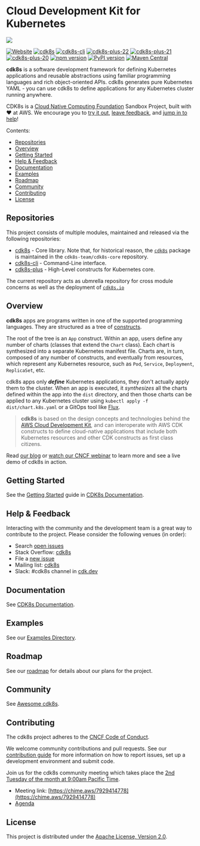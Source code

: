 # Cloud Development Kit for Kubernetes

![](./website/static/images/animation.gif)

[![Website](https://github.com/cdk8s-team/cdk8s/workflows/website/badge.svg)](https://github.com/cdk8s-team/cdk8s/actions/workflows/website.yml)
[![cdk8s](https://img.shields.io/github/workflow/status/cdk8s-team/cdk8s-core/release?label=cdk8s&logo=GitHub)](https://github.com/cdk8s-team/cdk8s-core/actions/workflows/release.yml)
[![cdk8s-cli](https://img.shields.io/github/workflow/status/cdk8s-team/cdk8s-cli/release?label=cdk8s-cli&logo=GitHub)](https://github.com/cdk8s-team/cdk8s-cli/actions/workflows/release.yml)
[![cdk8s-plus-22](https://img.shields.io/github/workflow/status/cdk8s-team/cdk8s-plus/release-k8s.22?label=cdk8s-plus-22&logo=GitHub)](https://github.com/cdk8s-team/cdk8s-plus/actions/workflows/release-k8s.22.yml)
[![cdk8s-plus-21](https://img.shields.io/github/workflow/status/cdk8s-team/cdk8s-plus/release-k8s.21?label=cdk8s-plus-21&logo=GitHub)](https://github.com/cdk8s-team/cdk8s-plus/actions/workflows/release-k8s.21.yml)
[![cdk8s-plus-20](https://img.shields.io/github/workflow/status/cdk8s-team/cdk8s-plus/release-k8s.20?label=cdk8s-plus-21&logo=GitHub)](https://github.com/cdk8s-team/cdk8s-plus/actions/workflows/release-k8s.20.yml)
[![npm version](https://badge.fury.io/js/cdk8s.svg)](https://badge.fury.io/js/cdk8s)
[![PyPI version](https://badge.fury.io/py/cdk8s.svg)](https://badge.fury.io/py/cdk8s)
[![Maven Central](https://maven-badges.herokuapp.com/maven-central/org.cdk8s/cdk8s/badge.svg?style=plastic)](https://maven-badges.herokuapp.com/maven-central/org.cdk8s/cdk8s)

**cdk8s** is a software development framework for defining Kubernetes
applications and reusable abstractions using familiar programming languages and
rich object-oriented APIs. cdk8s generates pure Kubernetes YAML - you can use
cdk8s to define applications for any Kubernetes cluster running anywhere.

CDK8s is a [Cloud Native Computing Foundation](https://www.cncf.io) Sandbox Project, built with ❤️ at AWS. We encourage you to [try it out](#getting-started), [leave feedback](#help--feedback), and [jump in to help](#contributing)!

Contents:

- [Repositories](#repositories)
- [Overview](#overview)
- [Getting Started](#getting-started)
- [Help & Feedback](#help--feedback)
- [Documentation](#documentation)
- [Examples](#examples)
- [Roadmap](#roadmap)
- [Community](#community)
- [Contributing](#contributing)
- [License](#license)

## Repositories

This project consists of multiple modules, maintained and released via the following repositories:

- [cdk8s](https://github.com/cdk8s-team/cdk8s-core) - Core library. Note that, for historical reason, the [`cdk8s`](https://www.npmjs.com/package/cdk8s) package is maintained in the `cdk8s-team/cdk8s-core` repository.
- [cdk8s-cli](https://github.com/cdk8s-team/cdk8s-cli) - Command-Line interface.
- [cdk8s-plus](https://github.com/cdk8s-team/cdk8s-plus) - High-Level constructs for Kubernetes core.

The current repository acts as ubmrella repository for cross module concerns as well as the deployment of [`cdk8s.io`](https://cdk8s.io)

## Overview

**cdk8s** apps are programs written in one of the supported programming
languages. They are structured as a tree of
[constructs](https://github.com/aws/constructs).

The root of the tree is an `App` construct. Within an app, users define any
number of charts (classes that extend the `Chart` class). Each chart is
synthesized into a separate Kubernetes manifest file. Charts are, in turn,
composed of any number of constructs, and eventually from resources, which
represent any Kubernetes resource, such as `Pod`, `Service`, `Deployment`,
`ReplicaSet`, etc.

cdk8s apps only ***define*** Kubernetes applications, they don't actually apply
them to the cluster. When an app is executed, it *synthesizes* all the charts
defined within the app into the `dist` directory, and then those charts can be
applied to any Kubernetes cluster using `kubectl apply -f dist/chart.k8s.yaml` or a GitOps tool like [Flux](https://fluxcd.io/).

> **cdk8s** is based on the design concepts and technologies behind the [AWS
Cloud Development Kit](https://aws.amazon.com/cdk), and can interoperate with
AWS CDK constructs to define cloud-native applications that include both
Kubernetes resources and other CDK constructs as first class citizens.

Read [our blog](https://aws.amazon.com/blogs/containers/introducing-cdk-for-kubernetes/) or [watch our CNCF webinar](https://www.cncf.io/webinars/end-yaml-engineering-with-cdk8s/) to learn more and see a live demo of cdk8s in action.

## Getting Started

See the [Getting Started](https://cdk8s.io/docs/latest/getting-started) guide in
[CDK8s Documentation](https://cdk8s.io/docs/).

## Help & Feedback

Interacting with the community and the development team is a great way to
contribute to the project. Please consider the following venues (in order):

- Search [open issues](https://github.com/cdk8s-team/cdk8s/issues)
- Stack Overflow: [cdk8s](https://stackoverflow.com/questions/tagged/cdk8s)
- File a [new issue](https://github.com/cdk8s-team/cdk8s/issues/new/choose)
- Mailing list: [cdk8s](https://groups.google.com/forum/#!forum/cdk8s)
- Slack: #cdk8s channel in [cdk.dev](https://cdk.dev)

## Documentation

See [CDK8s Documentation](https://cdk8s.io/docs).

## Examples

See our [Examples Directory](./examples).

## Roadmap

See our [roadmap](https://github.com/cdk8s-team/cdk8s/projects/1) for details about our plans for the project.

## Community

See [Awesome cdk8s](https://github.com/dungahk/awesome-cdk8s).

## Contributing

The cdk8s project adheres to the [CNCF Code of
Conduct](https://github.com/cncf/foundation/blob/master/code-of-conduct.md).

We welcome community contributions and pull requests. See our [contribution
guide](./CONTRIBUTING.md) for more information on how to report issues, set up a
development environment and submit code.

Join us for the cdk8s community meeting which takes place the [2nd Tuesday of the month at 9:00am Pacific Time](https://www.thetimezoneconverter.com/?t=9:00&tz=PT%20%28Pacific%20Time%29).

* Meeting link: [https://chime.aws/7929414778](https://chime.aws/7929414778)
* [Agenda](https://docs.google.com/document/d/1QmZS2_cphxbs2VPfDCkrUVcoDwiawryh704hEfAyrBk/edit?usp=sharing)

## License

This project is distributed under the [Apache License, Version 2.0](./LICENSE).

